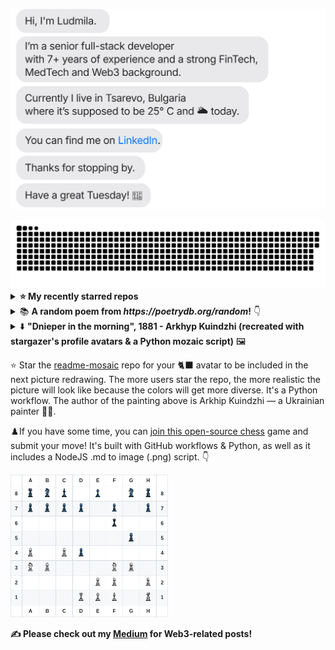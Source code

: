 [![](https://raw.githubusercontent.com/milaabl/milaabl/main/chat.svg)](https://www.linkedin.com/in/ludmila-a-dev/)

<!-- https://github.com/milaabl/milaabl/assets/86361434/c35b0e6f-acf0-435e-920d-b90faa4788ad -->

<img alt="Snake eating my contributions for breakfast🧉" src="https://raw.githubusercontent.com/milaabl/milaabl-readme/preview/github-contribution-grid-snake.svg" />

<details>
<summary>
  <strong>⭐ My recently starred repos </strong>
</summary>
  
<!-- Starred repos start -->
| Name | Url | Stars | Description |
| --- | --- |  --- |  --- |
| matter-labs/zksync-era|https://github.com/matter-labs/zksync-era|970|zkSync era|
| 0age/create2crunch|https://github.com/0age/create2crunch|362|A Rust program for finding salts that create gas-efficient Ethereum addresses via CREATE2.|
| joshstevens19/ethereum-multicall|https://github.com/joshstevens19/ethereum-multicall|304|Ability to call many ethereum constant function calls in 1 JSONRPC request|
| threshold-network/token-dashboard|https://github.com/threshold-network/token-dashboard|20||
| LimeChain/mongoose-immutable-plugin|https://github.com/LimeChain/mongoose-immutable-plugin|2|Mongoose plugin guarding fields from modifications|
| ankitects/anki|https://github.com/ankitects/anki|15464|Anki's shared backend and web components, and the Qt frontend|
| lightningnetwork/lnd|https://github.com/lightningnetwork/lnd|7199|Lightning Network Daemon ⚡️|
| CoNarrative/mongo-immutable|https://github.com/CoNarrative/mongo-immutable|10|Immutable MongoDB.|
| lightningdevkit/rust-lightning|https://github.com/lightningdevkit/rust-lightning|1006|A highly modular Bitcoin Lightning library written in Rust. It's rust-lightning, not Rusty's Lightning!|
| node-lightning/node-lightning|https://github.com/node-lightning/node-lightning|122|Bitcoin Lighting Network implemented in Node.js|
| OpenZeppelin/openzeppelin-contracts-upgradeable|https://github.com/OpenZeppelin/openzeppelin-contracts-upgradeable|879|Upgradeable variant of OpenZeppelin Contracts, meant for use in upgradeable contracts. |
| dapphub/ds-test|https://github.com/dapphub/ds-test|187|Assertions, equality checks and other test helpers|
| hbarcelos/forge-multi-version|https://github.com/hbarcelos/forge-multi-version|21|Using forge with multiple solc versions|
| threshold-network/merkle-distribution|https://github.com/threshold-network/merkle-distribution|1|Threshold Network rewards generation and distribution|
| nucypher/nucypher-contracts|https://github.com/nucypher/nucypher-contracts|13|Ethereum contracts supporting TACo applications on the Threshold Network.|
| keep-network/tbtc-v2|https://github.com/keep-network/tbtc-v2|38|Trustlessly tokenized Bitcoin on Ethereum, version 2|
| TotallyMaliciousCryptoBro/TotallyMaliciousCryptoBro|https://github.com/TotallyMaliciousCryptoBro/TotallyMaliciousCryptoBro|4||
| ethereum/EIPs|https://github.com/ethereum/EIPs|12094|The Ethereum Improvement Proposal repository|
| pcaversaccio/reentrancy-attacks|https://github.com/pcaversaccio/reentrancy-attacks|1001|A chronological and (hopefully) complete list of reentrancy attacks to date.|
| StableLib/stablelib|https://github.com/StableLib/stablelib|149|A stable library of useful TypeScript/JavaScript code|
| snappyjs/node-request-queue|https://github.com/snappyjs/node-request-queue|8|A utility to queue up a number requests to be executed in parallel batches with possible waitTime between them.|
| TP-Lab/tp-js-sdk|https://github.com/TP-Lab/tp-js-sdk|178|TokenPocket JS API for Dapp of ETH, IOST, TRON, COSMOS, SOLANA, EOS etc. (mobile only)|
| petr-hejda/solidity-merkle-airdrop|https://github.com/petr-hejda/solidity-merkle-airdrop|3|Example implementation of ERC20 token airdrop using merkle tree|
| MetaMask/KeyringController|https://github.com/MetaMask/KeyringController|207|A module for managing groups of Ethereum accounts and using them.|
| appwrite/appwrite|https://github.com/appwrite/appwrite|37443|Build like a team of hundreds_|
| novuhq/novu|https://github.com/novuhq/novu|30381|🔥 The open-source notification infrastructure with fully functional embedded notification center 🚀🚀🚀|
| wagmi-dev/references|https://github.com/wagmi-dev/references|91|Collection of Chains & Connectors for wagmi|
| pancakeswap/pancake-frontend|https://github.com/pancakeswap/pancake-frontend|2422|:pancakes: Pancake main features (farms, pools, IFO, lottery, profiles)|
| paperxyz/js-sdk|https://github.com/paperxyz/js-sdk|5||
| Infrablok/login-with-metamask-using-node-js-express-js-react-js-postgresql|https://github.com/Infrablok/login-with-metamask-using-node-js-express-js-react-js-postgresql|2|Login with MetaMask using Node JS, Express Js , React Js& Postgresql|

<!-- Starred repos end -->

</details>

<details>
  <summary>📚 <strong>A random poem from <em>https://poetrydb.org/random</em>!</strong> 👇 </summary>

<!-- Start poem -->
# 💮 Translation From Anacreon. Ode 3 by *George Gordon, Lord Byron*

<p>
    'Twas now the hour when Night had driven<br/>Her car half round yon sable heaven;<br/>Boötes, only, seem'd to roll<br/>His Arctic charge around the Pole;<br/>While mortals, lost in gentle sleep,<br/>Forgot to smile, or ceas'd to weep:<br/>At this lone hour the Paphian boy,<br/>Descending from the realms of joy,<br/>Quick to my gate directs his course,<br/>And knocks with all his little force;<br/>My visions fled, alarm'd I rose,--<br/>"What stranger breaks my blest repose?"<br/>"Alas!" replies the wily child<br/>In faltering accents sweetly mild;<br/>"A hapless Infant here I roam,<br/>Far from my dear maternal home.<br/>Oh! shield me from the wintry blast!<br/>The nightly storm is pouring fast.<br/>No prowling robber lingers here;<br/>A wandering baby who can fear?"<br/>I heard his seeming artless tale,<br/>I heard his sighs upon the gale:<br/>My breast was never pity's foe,<br/>But felt for all the baby's woe.<br/>I drew the bar, and by the light<br/>Young Love, the infant, met my sight;<br/>His bow across his shoulders flung,<br/>And thence his fatal quiver hung<br/>(Ah! little did I think the dart<br/>Would rankle soon within my heart).<br/>With care I tend my weary guest,<br/>His little fingers chill my breast;<br/>His glossy curls, his azure wing,<br/>Which droop with nightly showers, I wring;<br/>His shivering limbs the embers warm;<br/>And now reviving from the storm,<br/>Scarce had he felt his wonted glow,<br/>Than swift he seized his slender bow:--<br/>"I fain would know, my gentle host,"<br/>He cried, "if this its strength has lost;<br/>I fear, relax'd with midnight dews,<br/>The strings their former aid refuse."<br/>With poison tipt, his arrow flies,<br/>Deep in my tortur'd heart it lies:<br/>Then loud the joyous Urchin laugh'd:--<br/>"My bow can still impel the shaft:<br/>'Tis firmly fix'd, thy sighs reveal it;<br/>Say, courteous host, canst thou not feel it?"
</p>

***
<!-- End poem -->
</details>

<details>
<summary>
  ⬇️ <strong>"Dnieper in the morning", 1881 - Arkhyp Kuindzhi (recreated with stargazer's profile avatars & a Python mozaic script)</strong> 🖼️
</summary>

<img width="49%" src="https://raw.githubusercontent.com/milaabl/readme-mosaic/main/data/input.jpg" alt="Original picture"/>
<img width="49%" src="https://raw.githubusercontent.com/milaabl/readme-mosaic/main/data/output.jpg" alt="Output picture"/>
<img width="70%" src="https://raw.githubusercontent.com/milaabl/readme-mosaic/main/data/output.gif" alt="Output GIF"/>
</details>

⭐ Star the [readme-mosaic](https://github.com/milaabl/readme-mosaic) repo for your 🐈‍⬛ avatar to be included in the next picture redrawing. The more users star the repo, the more realistic the picture will look like because the colors will get more diverse. It's a Python workflow. The author of the painting above is Arkhip Kuindzhi — a Ukrainian painter 💙💛.

♟️If you have some time, you can [join this open-source chess](https://github.com/milaabl/readme-chess) game and submit your move! It's built with GitHub workflows & Python, as well as it includes a NodeJS .md to image (.png) script. 👇

<a href="https://github.com/milaabl/readme-chess/blob/master/README.md"><img src="https://raw.githubusercontent.com/milaabl/readme-chess/master/chess.png" alt="README chess dynamic game preview" width="50%" /></a>

<strong>✍️ Please check out my <a href="https://medium.com/@milaabl2405">Medium</a> for Web3-related posts!</strong>
